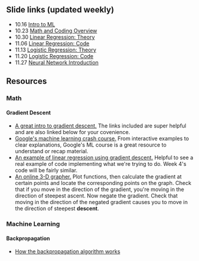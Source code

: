 ## Slide links (updated weekly)

- 10.16 [Intro to ML](tinyurl.com/btrackslides1)
- 10.23 [Math and Coding Overview](tinyurl.com/btrackslides2)
- 10.30 [Linear Regression: Theory](tinyurl.com/btracksl3)
- 11.06 [Linear Regression: Code](https://tinyurl.com/btrackslides4)
- 11.13 [Logistic Regression: Theory](tinyurl.com/btrackslides5)
- 11.20 [Logistic Regression: Code](tinyurl.com/btrackslides6)
- 11.27 [Neural Network Introduction](tinyurl.com/btrackslides7)

## Resources

### Math
#### Gradient Descent
- [A great intro to gradient descent.](https://medium.com/@montjoile/an-introduction-to-gradient-descent-algorithm-34cf3cee752b) The links included are super helpful and are also linked below for your covenience. 
- [Google's machine learning crash course.](https://developers.google.com/machine-learning/crash-course/) From interactive examples to clear explanations, Google's ML course is a great resource to understand or recap material.
- [An example of linear regression using gradient descent.](https://colab.research.google.com/drive/1PPVP27QaY2HaQNW3Gy3HT8MssdqXsHbM) Helpful to see a real example of code implementing what we're trying to do. Week 4's code will be fairly similar.
- [An online 3-D grapher.](https://academo.org/demos/3d-surface-plotter/) Plot functions, then calculate the gradient at certain points and locate the corresponding points on the graph. Check that if you move in the direction of the gradient, you're moving in the direction of steepest ascent. Now negate the gradient. Check that moving in the direction of the negated gradient causes you to move in the direction of steepest **descent**.

### Machine Learning
#### Backpropagation 
- [How the backpropagation algorithm works](http://neuralnetworksanddeeplearning.com/chap2.html)
